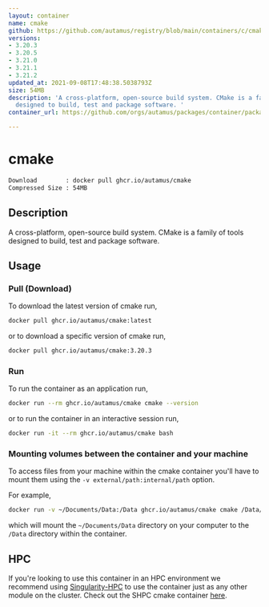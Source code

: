 ```yaml
---
layout: container
name: cmake
github: https://github.com/autamus/registry/blob/main/containers/c/cmake/spack.yaml
versions:
- 3.20.3
- 3.20.5
- 3.21.0
- 3.21.1
- 3.21.2
updated_at: 2021-09-08T17:48:38.5038793Z
size: 54MB
description: 'A cross-platform, open-source build system. CMake is a family of tools
  designed to build, test and package software. '
container_url: https://github.com/orgs/autamus/packages/container/package/cmake

---
```

# cmake
```bash 
Download        : docker pull ghcr.io/autamus/cmake
Compressed Size : 54MB
```

## Description
A cross-platform, open-source build system. CMake is a family of tools designed to build, test and package software. 

## Usage
### Pull (Download)
To download the latest version of cmake run,

```bash
docker pull ghcr.io/autamus/cmake:latest
```

or to download a specific version of cmake run,

```bash
docker pull ghcr.io/autamus/cmake:3.20.3
```
### Run
To run the container as an application run,
```bash
docker run --rm ghcr.io/autamus/cmake cmake --version
```

or to run the container in an interactive session run,
```bash
docker run -it --rm ghcr.io/autamus/cmake bash
```

### Mounting volumes between the container and your machine
To access files from your machine within the cmake container you'll have to mount them using the `-v external/path:internal/path` option.

For example,
```bash
docker run -v ~/Documents/Data:/Data ghcr.io/autamus/cmake cmake /Data/myData.csv
```
which will mount the `~/Documents/Data` directory on your computer to the `/Data` directory within the container.

## HPC
If you're looking to use this container in an HPC environment we recommend using [Singularity-HPC](https://singularity-hpc.readthedocs.io) to use the container just as any other module on the cluster. Check out the SHPC cmake container [here](https://singularityhub.github.io/singularity-hpc/r/ghcr.io-autamus-cmake/).